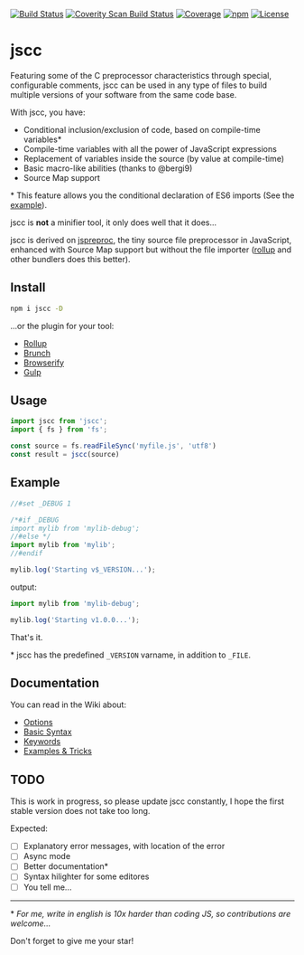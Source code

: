 [![Build Status][build-image]][build-url]
[![Coverity Scan Build Status][coverity-image]][coverity-url]
[![Coverage][coverage-image]][coverage-url]
[![npm][npm-image]][npm-url]
[![License][license-image]][license-url]

# jscc

Featuring some of the C preprocessor characteristics through special, configurable comments, jscc can be used in any type of files to build multiple versions of your software from the same code base.

With jscc, you have:

* Conditional inclusion/exclusion of code, based on compile-time variables*
* Compile-time variables with all the power of JavaScript expressions
* Replacement of variables inside the source (by value at compile-time)
* Basic macro-like abilities (thanks to @bergi9)
* Source Map support

\* This feature allows you the conditional declaration of ES6 imports (See the [example](#example)).

jscc is **not** a minifier tool, it only does well that it does...

jscc is derived on [jspreproc](http://amarcruz.github.io/jspreproc), the tiny source file preprocessor in JavaScript, enhanced with Source Map support but without the file importer ([rollup](https://github.com/rollup/rollup) and other bundlers does this better).


## Install

```sh
npm i jscc -D
```

...or the plugin for your tool:

- [Rollup](https://www.npmjs.com/package/rollup-plugin-jscc)
- [Brunch](https://www.npmjs.com/package/jscc-brunch)
- [Browserify](https://www.npmjs.com/package/jsccify)
- [Gulp](https://www.npmjs.com/package/gulp-jscc)


## Usage

```js
import jscc from 'jscc';
import { fs } from 'fs';

const source = fs.readFileSync('myfile.js', 'utf8')
const result = jscc(source)
```

## Example

```js
//#set _DEBUG 1

/*#if _DEBUG
import mylib from 'mylib-debug';
//#else */
import mylib from 'mylib';
//#endif

mylib.log('Starting v$_VERSION...');
```

output:

```js
import mylib from 'mylib-debug';

mylib.log('Starting v1.0.0...');
```

That's it.

\* jscc has the predefined `_VERSION` varname, in addition to `_FILE`.


## Documentation

You can read in the Wiki about:

- [Options](https://github.com/aMarCruz/jscc/wiki/Options)
- [Basic Syntax](https://github.com/aMarCruz/jscc/wiki/Syntax)
- [Keywords](https://github.com/aMarCruz/jscc/wiki/Keywords)
- [Examples & Tricks](https://github.com/aMarCruz/jscc/wiki/Examples)


## TODO

This is work in progress, so please update jscc constantly, I hope the first stable version does not take too long.

Expected:

- [ ] Explanatory error messages, with location of the error
- [ ] Async mode
- [ ] Better documentation*
- [ ] Syntax hilighter for some editores
- [ ] You tell me...

---

\* _For me, write in english is 10x harder than coding JS, so contributions are welcome..._


Don't forget to give me your star!


[build-image]:    https://img.shields.io/travis/aMarCruz/jscc.svg
[build-url]:      https://travis-ci.org/aMarCruz/jscc
[wbuild-image]:   https://img.shields.io/appveyor/ci/aMarCruz/jscc/master.svg?style=flat-square
[wbuild-url]:     https://ci.appveyor.com/project/aMarCruz/jscc/branch/master
[climate-image]:  https://codeclimate.com/github/aMarCruz/jscc/badges/gpa.svg
[climate-url]:    https://codeclimate.com/github/aMarCruz/jscc
[issues-image]:   https://codeclimate.com/github/aMarCruz/jscc/badges/issue_count.svg
[issues-url]:     https://codeclimate.com/github/aMarCruz/jscc
[coverity-image]: https://scan.coverity.com/projects/10389/badge.svg
[coverity-url]:   https://scan.coverity.com/projects/amarcruz-jscc
[coverage-image]: https://codeclimate.com/github/aMarCruz/jscc/badges/coverage.svg
[coverage-url]:   https://codeclimate.com/github/aMarCruz/jscc/coverage
[npm-image]:      https://img.shields.io/npm/v/jscc.svg
[npm-url]:        https://www.npmjs.com/package/jscc
[license-image]:  https://img.shields.io/npm/l/express.svg
[license-url]:    https://github.com/aMarCruz/jscc/blob/master/LICENSE
